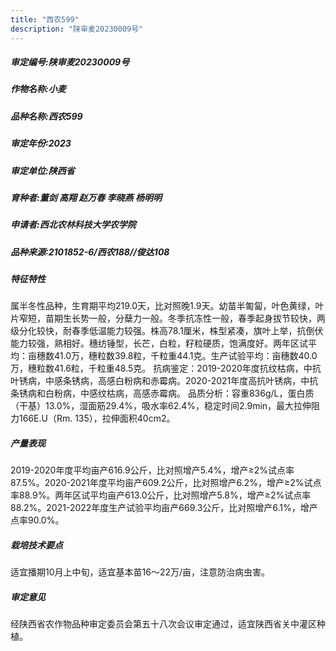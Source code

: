 ```yaml
---
title: "西农599"
description: "陕审麦20230009号"
---
```

##### 审定编号:陕审麦20230009号

##### 作物名称:小麦

##### 品种名称:西农599

##### 审定年份:2023

##### 审定单位:陕西省

##### 育种者:董剑 高翔 赵万春 李晓燕 杨明明

##### 申请者:西北农林科技大学农学院

##### 品种来源:2101852-6/西农188//俊达108

##### 特征特性
属半冬性品种，生育期平均219.0天，比对照晚1.9天。幼苗半匍匐，叶色黄绿，叶片窄短，苗期生长势一般，分蘖力一般。冬季抗冻性一般，春季起身拔节较快，两级分化较快，耐春季低温能力较强。株高78.1厘米，株型紧凑，旗叶上举，抗倒伏能力较强，熟相好。穗纺锤型，长芒，白粒，籽粒硬质，饱满度好。两年区试平均：亩穗数41.0万，穗粒数39.8粒，千粒重44.1克。生产试验平均：亩穗数40.0万，穗粒数41.6粒，千粒重48.5克。
抗病鉴定：2019-2020年度抗纹枯病，中抗叶锈病，中感条锈病，高感白粉病和赤霉病。2020-2021年度高抗叶锈病，中抗条锈病和白粉病，中感纹枯病，高感赤霉病。
品质分析：容重836g/L，蛋白质（干基）13.0%，湿面筋29.4%，吸水率62.4%，稳定时间2.9min，最大拉伸阻力166E.U（Rm. 135），拉伸面积40cm2。

##### 产量表现
2019-2020年度平均亩产616.9公斤，比对照增产5.4%，增产≥2%试点率87.5%。2020-2021年度平均亩产609.2公斤，比对照增产6.2%，增产≥2%试点率88.9%。两年区试平均亩产613.0公斤，比对照增产5.8%，增产≥2%试点率88.2%。2021-2022年度生产试验平均亩产669.3公斤，比对照增产6.1%，增产点率90.0%。

##### 栽培技术要点
适宜播期10月上中旬，适宜基本苗16～22万/亩，注意防治病虫害。

##### 审定意见
经陕西省农作物品种审定委员会第五十八次会议审定通过，适宜陕西省关中灌区种植。

